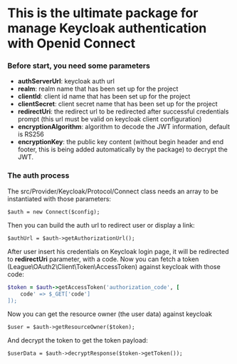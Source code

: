# This is the ultimate package for manage Keycloak authentication with Openid Connect

### Before start, you need some parameters
- **authServerUrl**: keycloak auth url
- **realm**: realm name that has been set up for the project
- **clientId**: client id name that has been set up for the project
- **clientSecret**: client secret name that has been set up for the project
- **redirectUri**: the redirect url to be redirected after successful credentials prompt (this url must be valid on keycloak client configuration)
- **encryptionAlgorithm**: algorithm to decode the JWT information, default is RS256
- **encryptionKey**: the public key content (without begin header and end footer, this is being added automatically by the package) to decrypt the JWT.



### The auth process
The src/Provider/Keycloak/Protocol/Connect class needs an array to be instantiated with those parameters:
```
$auth = new Connect($config);
```

Then you can build the auth url to redirect user or display a link:
```
$authUrl = $auth->getAuthorizationUrl();
```

After user insert his credentials on Keycloak login page, it will be redirected to **redirectUri** parameter, with a code.
Now you can fetch a token (League\OAuth2\Client\Token\AccessToken) against keycloak with those code:
```ruby
$token = $auth->getAccessToken('authorization_code', [
    code' => $_GET['code']
]);
```

Now you can get the resource owner (the user data) against keycloak
```
$user = $auth->getResourceOwner($token);
```

And decrypt the token to get the token payload:
```
$userData = $auth->decryptResponse($token->getToken());
```
